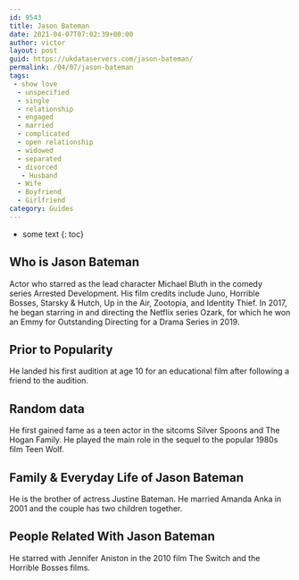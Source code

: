 ```yaml
---
id: 9543
title: Jason Bateman
date: 2021-04-07T07:02:39+00:00
author: victor
layout: post
guid: https://ukdataservers.com/jason-bateman/
permalink: /04/07/jason-bateman
tags:
 - show love
  - unspecified
  - single
  - relationship
  - engaged
  - married
  - complicated
  - open relationship
  - widowed
  - separated
  - divorced
   - Husband
  - Wife
  - Boyfriend
  - Girlfriend
category: Guides
---
```


* some text
{: toc}


## Who is Jason Bateman



Actor who starred as the lead character Michael Bluth in the comedy series Arrested Development. His film credits include Juno, Horrible Bosses, Starsky & Hutch, Up in the Air, Zootopia, and Identity Thief. In 2017, he began starring in and directing the Netflix series Ozark, for which he won an Emmy for Outstanding Directing for a Drama Series in 2019.

                
                
                
## Prior to Popularity



He landed his first audition at age 10 for an educational film after following a friend to the audition.

                
                
                
## Random data



He first gained fame as a teen actor in the sitcoms Silver Spoons and The Hogan Family. He played the main role in the sequel to the popular 1980s film Teen Wolf.

                
                
                
## Family & Everyday Life of Jason Bateman



He is the brother of actress Justine Bateman. He married Amanda Anka in 2001 and the couple has two children together.

                
                
                
## People Related With Jason Bateman



He starred with Jennifer Aniston in the 2010 film The Switch and the Horrible Bosses films.

                
              
            
          
          
          